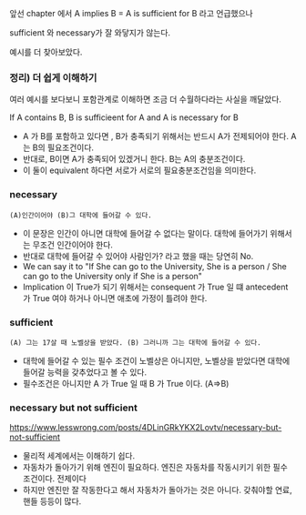앞선 chapter 에서 A implies B = A is sufficient for B 라고 언급했으나

sufficient 와  necessary가 잘 와닿지가 않는다.

예시를 더 찾아보았다.

### 정리) 더 쉽게 이해하기
여러 예시를 보다보니 포함관계로 이해하면 조금 더 수월하다라는 사실을 깨달았다.

If A contains B, B is sufficieent for A and A is necessary for B

* A 가  B를 포함하고 있다면 ,  B가 충족되기 위해서는 반드시 A가 전제되어야 한다.  A는  B의 필요조건이다.
* 반대로, B이면 A가 충족되어 있겠거니 한다.  B는  A의 충분조건이다.
* 이 둘이 equivalent 하다면 서로가 서로의 필요충분조건임을 의미한다.


### necessary
```
(A)인간이어야 (B)그 대학에 들어갈 수 있다. 
```
* 이 문장은 인간이 아니면 대학에 들어갈 수 없다는 말이다. 대학에 들어가기 위해서는 무조건 인간이어야 한다.
* 반대로 대학에 들어갈 수 있어야 사람인가? 라고 했을 때는 당연히  No. 
* We can say it to "If She can go to the University, She is a person / She can go to the University only if She is a person"
* Implication 이 True가 되기 위해서는  consequent 가 True 일 떄 antecedent 가 True 여야 하거나 아니면 애초에 가정이 틀려야 한다.

### sufficient
```
(A) 그는 17살 때 노벨상을 받았다. (B) 그러니까 그는 대학에 들어갈 수 있다.
```
* 대학에 들어갈 수 있는 필수 조건이 노벨상은 아니지만, 노벨상을 받았다면 대학에 들어갈 능력을 갖추었다고 볼 수 있다.
*  필수조건은 아니지만  A 가  True 일 때  B 가  True 이다.  (A=>B)

### necessary but not sufficient
https://www.lesswrong.com/posts/4DLinGRkYKX2Lovtv/necessary-but-not-sufficient

* 물리적 세계에서는 이해하기 쉽다.
* 자동차가 돌아가기 위해 엔진이 필요하다. 엔진은 자동차를 작동시키기 위한 필수 조건이다. 전제이다
* 하지만 엔진만 잘 작동한다고 해서 자동차가 돌아가는 것은 아니다. 갖춰야할 연료, 핸들 등등이 많다.
